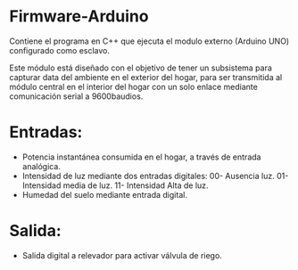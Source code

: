 # Firmware-Arduino

Contiene el programa en C++ que ejecuta el modulo externo (Arduino UNO) configurado como esclavo.

Este módulo está diseñado con el objetivo de tener un subsistema para capturar data del ambiente en el exterior del hogar, para ser transmitida al módulo central en el interior del hogar con un solo enlace mediante comunicación serial a 9600baudios.

Entradas:
=

+ Potencia instantánea consumida en el hogar, a través de entrada analógica.
+ Intensidad de luz mediante dos entradas digitales:
00- Ausencia luz.
01- Intensidad media de luz.
11- Intensidad Alta de luz.
+ Humedad del suelo mediante entrada digital.

Salida:
=
+ Salida digital a relevador para activar válvula de riego.
